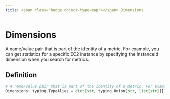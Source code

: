 ```yaml
---
title: <span class="badge object-type-map"></span> Dimensions
---
```

# <span class="badge object-type-map"></span> Dimensions

A name/value pair that is part of the identity of a metric. For example, you can get statistics for a specific EC2 instance by specifying the InstanceId dimension when you search for metrics.

## Definition

```python
# A name/value pair that is part of the identity of a metric. For example, you can get statistics for a specific EC2 instance by specifying the InstanceId dimension when you search for metrics.
Dimensions: typing.TypeAlias = dict[str, typing.Union[str, list[str]]]
```
